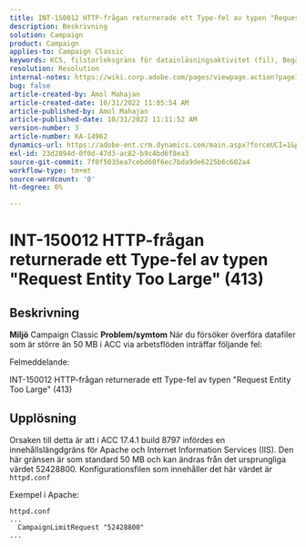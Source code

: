 ```yaml
---
title: INT-150012 HTTP-frågan returnerade ett Type-fel av typen "Request Entity Too Large" (413)
description: Beskrivning
solution: Campaign
product: Campaign
applies-to: Campaign Classic
keywords: KCS, filstorleksgräns för datainläsningsaktivitet (fil), Begär entitet för stor, CampaignLimitRequest
resolution: Resolution
internal-notes: https://wiki.corp.adobe.com/pages/viewpage.action?pageId=1423015339#ACC-Apache/Tomcat/IIS-WhatisthefilesizelimitforDataloading(file)activity?
bug: false
article-created-by: Amol Mahajan
article-created-date: 10/31/2022 11:05:54 AM
article-published-by: Amol Mahajan
article-published-date: 10/31/2022 11:11:52 AM
version-number: 3
article-number: KA-14962
dynamics-url: https://adobe-ent.crm.dynamics.com/main.aspx?forceUCI=1&pagetype=entityrecord&etn=knowledgearticle&id=d9098bfb-0b59-ed11-9561-6045bd006079
exl-id: 23d2894d-0f0d-47d3-ac82-b9c4bd6f8ea3
source-git-commit: 7f0f5035ea7cebd60f6ec7bda9de6225b6c602a4
workflow-type: tm+mt
source-wordcount: '0'
ht-degree: 0%

---
```


# INT-150012 HTTP-frågan returnerade ett Type-fel av typen &quot;Request Entity Too Large&quot; (413)

## Beskrivning

<b>Miljö</b>
Campaign Classic
<b>Problem/symtom</b>
När du försöker överföra datafiler som är större än 50 MB i ACC via arbetsflöden inträffar följande fel:



Felmeddelande:

INT-150012 HTTP-frågan returnerade ett Type-fel av typen &quot;Request Entity Too Large&quot; (413)


## Upplösning


Orsaken till detta är att i ACC 17.4.1 build 8797 infördes en innehållslängdgräns för Apache och Internet Information Services (IIS). Den här gränsen är som standard 50 MB och kan ändras från det ursprungliga värdet 52428800. Konfigurationsfilen som innehåller det här värdet är `httpd.conf`

Exempel i Apache:


```
httpd.conf
...
  CampaignLimitRequest "52428800"
...
```
